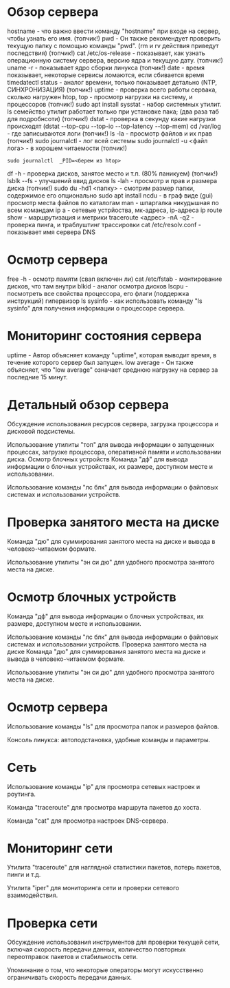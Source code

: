 # Обзор сервера
hostname - что важно ввести команду "hostname" при входе на сервер, чтобы узнать его имя. (топчик!)
pwd - Он также рекомендует проверить текущую папку с помощью команды "pwd". (rm и rv действия приведут последствия) (топчик!)
cat /etc/os-release - показывает, как узнать операционную систему сервера, версию ядра и текущую дату. (топчик!)
uname -r - показывает ядро сборки линукса (топчик!)
date - время показывает, некоторые сервисы ломаются, если сбивается время
timedatectl status - аналог времени, только показывает детально (NTP, СИНХРОНИЗАЦИЯ) (топчик!)
uptime - проверка всего работы сервака, сколько нагружен
htop, top - просмотр нагрузки на систему, и процессоров (топчик!)
sudo apt install sysstat  - набор системных утилит.  ls семейство утилит работает только при установке пака; (два раза таб для подробнсоти) (топчик!)
dstat - проверка в секунду какие нагрузки происходят (dstat --top-cpu --top-io --top-latency --top-mem)
cd /var/log - где записываются логи (топчик!)
ls -la - просмотр файлов и их прав (топчик!)
sudo journalctl - лог всей системы 
sudo journalctl  -u <файл лога> - в хорошем читаемости (топчик!)
```
sudo journalctl  _PID=<берем из htop>
```
df -h - проверка дисков, занятое место и т.п. (80% паникуем) (топчик!)
lsblk --fs - улучшений ввид дисков 
ls -lah - просмотр и прав и размера диска (топчик!)
sudo du -hd1  <папку> - смотрим размер папки, содержимое его
опционально 
sudo apt install ncdu - в граф виде (gui) просмотр места файлов по каталогам
man - шпаргалка никудышная по всем командам
ip a - сетевые устрйоства, мк-адреса, ip-адреса
ip route show - маршрутизация и метрики
traceroute <адрес> -nA -q2 - проверка пинга, и траблуштинг трассировки 
cat /etc/resolv.conf - показывает имя сервера DNS 
# Осмотр сервера
free -h   - осмотр памяти (свап включен ли)
cat /etc/fstab - монтирование дисков, что там внутри
blkid - аналог осмотра дисков
lscpu - посмотреть все свойства процессора, его флаги (поддержка инструкций) гипервизор
ls sysinfo - как использовать команду "ls sysinfo" для получения информации о процессоре сервера.

# Мониторинг состояния сервера
uptime - Автор объясняет команду "uptime", которая выводит время, в течение которого сервер был запущен.
low average - Он также объясняет, что "low average" означает среднюю нагрузку на сервер за последние 15 минут.

# Детальный обзор сервера
Обсуждение использования ресурсов сервера, загрузка процессора и дисковой подсистемы.

Использование утилиты "топ" для вывода информации о запущенных процессах, загрузке процессора, оперативной памяти и использовании диска.
					Осмотр блочных устройств
Команда "дф" для вывода информации о блочных устройствах, их размере, доступном месте и использовании.

Использование команды "лс блк" для вывода информации о файловых системах и использовании устройств.
# Проверка занятого места на диске
Команда "дю" для суммирования занятого места на диске и вывода в человеко-читаемом формате.

Использование утилиты "эн си дю" для удобного просмотра занятого места на диске.
  
# Осмотр блочных устройств
Команда "дф" для вывода информации о блочных устройствах, их размере, доступном месте и использовании.

Использование команды "лс блк" для вывода информации о файловых системах и использовании устройств.
					Проверка занятого места на диске
Команда "дю" для суммирования занятого места на диске и вывода в человеко-читаемом формате.

Использование утилиты "эн си дю" для удобного просмотра занятого места на диске.
# Осмотр сервера
Использование команды "ls" для просмотра папок и размеров файлов.

Консоль линукса: автоподстановка, удобные команды и параметры.

# Сеть

Использование команды "ip" для просмотра сетевых настроек и роутинга.

Команда "traceroute" для просмотра маршрута пакетов до хоста.

Команда "cat" для просмотра настроек DNS-сервера.

# Мониторинг сети

Утилита "traceroute" для наглядной статистики пакетов, потерь пакетов, пинги и т.д.

Утилита "iper" для мониторинга сети и проверки сетевого взаимодействия.
# Проверка сети

Обсуждение использования инструментов для проверки текущей сети, включая скорость передачи данных, количество повторных переотправок пакетов и стабильность сети.

Упоминание о том, что некоторые операторы могут искусственно ограничивать скорость передачи данных.